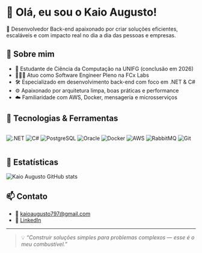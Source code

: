 # 👋 Olá, eu sou o Kaio Augusto!

🎯 Desenvolvedor Back-end apaixonado por criar soluções eficientes, escaláveis e com impacto real no dia a dia das pessoas e empresas.

## 🚀 Sobre mim

- 🧠 Estudante de Ciência da Computação na UNIFG (conclusão em 2026)
- 👨🏻‍💻 Atuo como Software Engineer Pleno na FCx Labs
- 🛠️ Especializado em desenvolvimento back-end com foco em .NET & C#
- ⚙️ Apaixonado por arquitetura limpa, boas práticas e performance
- ☁️ Familiaridade com AWS, Docker, mensageria e microsserviços

## 🧰 Tecnologias & Ferramentas

<div style="display: flex; gap: 10px;">
  
![.NET](https://img.shields.io/badge/.NET-512BD4?style=for-the-badge&logo=dotnet&logoColor=white)
![C#](https://img.shields.io/badge/C%23-239120?style=for-the-badge&logo=c-sharp&logoColor=white)
![PostgreSQL](https://img.shields.io/badge/PostgreSQL-336791?style=for-the-badge&logo=postgresql&logoColor=white)
![Oracle](https://img.shields.io/badge/Oracle-F80000?style=for-the-badge&logo=oracle&logoColor=white)
![Docker](https://img.shields.io/badge/Docker-2496ED?style=for-the-badge&logo=docker&logoColor=white)
![AWS](https://img.shields.io/badge/AWS-232F3E?style=for-the-badge&logo=amazon-aws&logoColor=white)
![RabbitMQ](https://img.shields.io/badge/RabbitMQ-FF6600?style=for-the-badge&logo=rabbitmq&logoColor=white)
![Git](https://img.shields.io/badge/Git-F05032?style=for-the-badge&logo=git&logoColor=white)

</div>

## 🤖 Estatísticas 

![Kaio Augusto GitHub stats](https://github-readme-stats.vercel.app/api?username=kaiovasconcelos&show_icons=true&theme=transparent)

## 📫 Contato

- 📧 kaioaugusto797@gmail.com  
- 💼 [LinkedIn](https://www.linkedin.com/in/kaio-augusto/)

---

> 💡 *“Construir soluções simples para problemas complexos — esse é o meu combustível.”*

